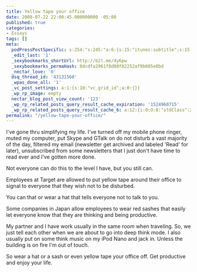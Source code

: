 ```yaml
---
title: Yellow tape your office
date: 2008-07-22 22:00:45.000000000 -05:00
published: true
categories:
- Essays
tags: []
meta:
  podPressPostSpecific: s:254:"s:245:"a:6:{s:15:"itunes:subtitle";s:15:"##PostExcerpt##";s:14:"itunes:summary";s:15:"##PostExcerpt##";s:15:"itunes:keywords";s:17:"##WordPressCats##";s:13:"itunes:author";s:10:"##Global##";s:15:"itunes:explicit";s:2:"No";s:12:"itunes:block";s:2:"No";}";";
  _edit_last: '1'
  _sexybookmarks_shortUrl: http://b2l.me/4y6pw
  _sexybookmarks_permaHash: 8dcdfa2961f0d80f82252af9b605e0bd
  _nectar_love: '0'
  dsq_thread_id: '43131560'
  _wpas_done_all: '1'
  _vc_post_settings: a:1:{s:10:"vc_grid_id";a:0:{}}
  _wp_rp_image: empty
  nectar_blog_post_view_count: '123'
  _wp_rp_related_posts_query_result_cache_expiration: '1524960715'
  _wp_rp_related_posts_query_result_cache_6: a:12:{i:0;O:8:"stdClass":2:{s:7:"post_id";s:3:"747";s:5:"score";s:17:"52.15556673232547";}i:1;O:8:"stdClass":2:{s:7:"post_id";s:4:"1347";s:5:"score";s:17:"46.99071875614637";}i:2;O:8:"stdClass":2:{s:7:"post_id";s:4:"2074";s:5:"score";s:17:"44.55338384288374";}i:3;O:8:"stdClass":2:{s:7:"post_id";s:3:"704";s:5:"score";s:17:"39.25945882444346";}i:4;O:8:"stdClass":2:{s:7:"post_id";s:4:"8086";s:5:"score";s:18:"35.800472663648854";}i:5;O:8:"stdClass":2:{s:7:"post_id";s:4:"4580";s:5:"score";s:18:"35.800472663648854";}i:6;O:8:"stdClass":2:{s:7:"post_id";s:4:"2861";s:5:"score";s:18:"35.800472663648854";}i:7;O:8:"stdClass":2:{s:7:"post_id";s:4:"1423";s:5:"score";s:18:"35.800472663648854";}i:8;O:8:"stdClass":2:{s:7:"post_id";s:3:"850";s:5:"score";s:18:"35.800472663648854";}i:9;O:8:"stdClass":2:{s:7:"post_id";s:3:"741";s:5:"score";s:18:"35.800472663648854";}i:10;O:8:"stdClass":2:{s:7:"post_id";s:3:"725";s:5:"score";s:18:"35.800472663648854";}i:11;O:8:"stdClass":2:{s:7:"post_id";s:3:"722";s:5:"score";s:18:"35.800472663648854";}}
permalink: "/yellow-tape-your-office/"
---
```

I've gone thru simplifying my life.  I've turned off my mobile phone ringer, muted my computer, put Skype and GTalk on do not disturb a vast majority of the day, filtered my email (newsletter get archived and labeled 'Read' for later), unsubscribed from some newsletters that I just don't have time to read ever and I've gotten more done.

Not everyone can do this to the level I have, but you still can.

Employees at Target are allowed to put yellow tape around their office to signal to everyone that they wish not to be disturbed.

You can that or wear a hat that tells everyone not to talk to you.

Some companies in Japan allow employees to wear red sashes that easily let everyone know that they are thinking and being productive.

My partner and I have work usually in the same room when traveling. So, we just tell each other when we are about to go into deep think mode.  I also usually put on some think music on my iPod Nano and jack in.  Unless the building is on fire I'm out of touch.

So wear a hat or a sash or even yellow tape your office off.  Get productive and enjoy your life.
